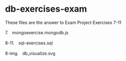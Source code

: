 # db-exercises-exam
These files are the answer to Exam Project Exercises 7-11

7.ㅤmongoexercise.mongodb.js

8-11.ㅤsql-exercises.sql

8-img.ㅤdb_visualize.svg
